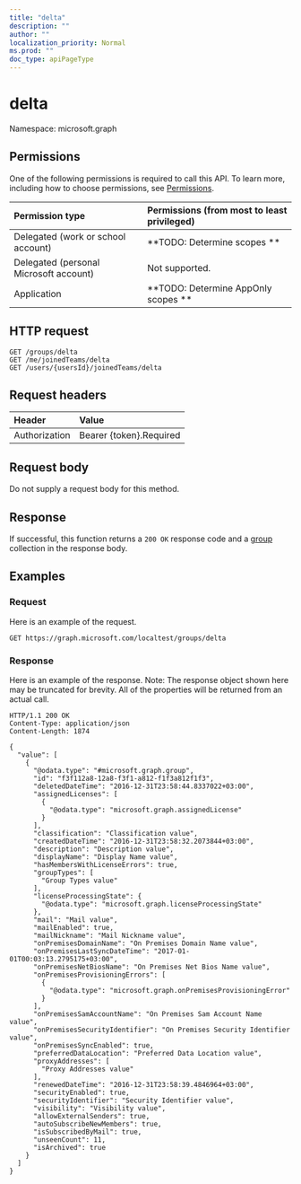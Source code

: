 ```yaml
---
title: "delta"
description: ""
author: ""
localization_priority: Normal
ms.prod: ""
doc_type: apiPageType
---
```


# delta

Namespace: microsoft.graph



## Permissions
One of the following permissions is required to call this API. To learn more, including how to choose permissions, see [Permissions](/concepts/permissions-reference.md).

|Permission type|Permissions (from most to least privileged)|
|:---|:---|
|Delegated (work or school account)|**TODO: Determine scopes **|
|Delegated (personal Microsoft account)|Not supported.|
|Application|**TODO: Determine AppOnly scopes **|

## HTTP request
<!-- {
  "blockType": "ignored"
}
-->
``` http
GET /groups/delta
GET /me/joinedTeams/delta
GET /users/{usersId}/joinedTeams/delta
```

## Request headers
|Header|Value|
|:---|:---|
|Authorization|Bearer {token}.Required|

## Request body
Do not supply a request body for this method.

## Response
If successful, this function returns a `200 OK` response code and a [group](../resources/group.md) collection in the response body.

## Examples

### Request
Here is an example of the request.
<!-- {
  "blockType": "request",
  "name": "group_delta"
}
-->
``` http
GET https://graph.microsoft.com/localtest/groups/delta
```

### Response
Here is an example of the response. Note: The response object shown here may be truncated for brevity. All of the properties will be returned from an actual call.
<!-- {
  "blockType": "response",
  "truncated": true,
  "@odata.type": "collection(microsoft.graph.group)"
}
-->
``` http
HTTP/1.1 200 OK
Content-Type: application/json
Content-Length: 1874

{
  "value": [
    {
      "@odata.type": "#microsoft.graph.group",
      "id": "f3f112a8-12a8-f3f1-a812-f1f3a812f1f3",
      "deletedDateTime": "2016-12-31T23:58:44.8337022+03:00",
      "assignedLicenses": [
        {
          "@odata.type": "microsoft.graph.assignedLicense"
        }
      ],
      "classification": "Classification value",
      "createdDateTime": "2016-12-31T23:58:32.2073844+03:00",
      "description": "Description value",
      "displayName": "Display Name value",
      "hasMembersWithLicenseErrors": true,
      "groupTypes": [
        "Group Types value"
      ],
      "licenseProcessingState": {
        "@odata.type": "microsoft.graph.licenseProcessingState"
      },
      "mail": "Mail value",
      "mailEnabled": true,
      "mailNickname": "Mail Nickname value",
      "onPremisesDomainName": "On Premises Domain Name value",
      "onPremisesLastSyncDateTime": "2017-01-01T00:03:13.2795175+03:00",
      "onPremisesNetBiosName": "On Premises Net Bios Name value",
      "onPremisesProvisioningErrors": [
        {
          "@odata.type": "microsoft.graph.onPremisesProvisioningError"
        }
      ],
      "onPremisesSamAccountName": "On Premises Sam Account Name value",
      "onPremisesSecurityIdentifier": "On Premises Security Identifier value",
      "onPremisesSyncEnabled": true,
      "preferredDataLocation": "Preferred Data Location value",
      "proxyAddresses": [
        "Proxy Addresses value"
      ],
      "renewedDateTime": "2016-12-31T23:58:39.4846964+03:00",
      "securityEnabled": true,
      "securityIdentifier": "Security Identifier value",
      "visibility": "Visibility value",
      "allowExternalSenders": true,
      "autoSubscribeNewMembers": true,
      "isSubscribedByMail": true,
      "unseenCount": 11,
      "isArchived": true
    }
  ]
}
```

